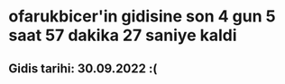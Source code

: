 # ofarukbicer'in gidisine son 4 gun 5 saat 57 dakika 27 saniye kaldi

## Gidis tarihi: 30.09.2022 :(